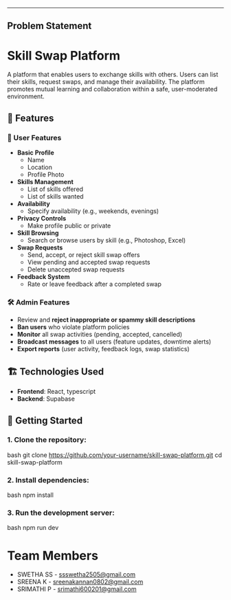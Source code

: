---
## Problem Statement

# Skill Swap Platform

A platform that enables users to exchange skills with others. Users can list their skills, request swaps, and manage their availability. The platform promotes mutual learning and collaboration within a safe, user-moderated environment.


## 🌟 Features

### 👤 User Features
- **Basic Profile**
  - Name
  - Location 
  - Profile Photo 
- **Skills Management**
  - List of skills offered
  - List of skills wanted
- **Availability**
  - Specify availability (e.g., weekends, evenings)
- **Privacy Controls**
  - Make profile public or private
- **Skill Browsing**
  - Search or browse users by skill (e.g., Photoshop, Excel)
- **Swap Requests**
  - Send, accept, or reject skill swap offers
  - View pending and accepted swap requests
  - Delete unaccepted swap requests
- **Feedback System**
  - Rate or leave feedback after a completed swap

### 🛠 Admin Features
- Review and **reject inappropriate or spammy skill descriptions**
- **Ban users** who violate platform policies
- **Monitor** all swap activities (pending, accepted, cancelled)
- **Broadcast messages** to all users (feature updates, downtime alerts)
- **Export reports** (user activity, feedback logs, swap statistics)

## 🏗 Technologies Used

- **Frontend**: React, typescript 
- **Backend**: Supabase 

## 🚀 Getting Started

### 1. Clone the repository:
bash
git clone https://github.com/your-username/skill-swap-platform.git
cd skill-swap-platform


### 2. Install dependencies:

bash
npm install


### 3. Run the development server:

bash
npm run dev

# Team Members

- SWETHA SS    - ssswetha2505@gmail.com
- SREENA K     - sreenakannan0802@gmail.com
- SRIMATHI P   - srimathi600201@gmail.com
  
```
